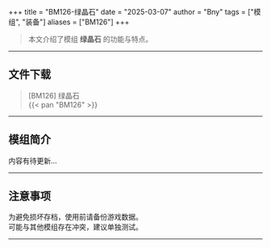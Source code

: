 +++
title = "BM126-绿晶石"
date = "2025-03-07"
author = "Bny"
tags = ["模组", "装备"]
aliases = ["BM126"]
+++

> 本文介绍了模组 **绿晶石** 的功能与特点。

---

## 文件下载

> [BM126] 绿晶石  
{{< pan "BM126" >}}  

---

## 模组简介

>  
内容有待更新...  

---

## 注意事项

>  
为避免损坏存档，使用前请备份游戏数据。  
可能与其他模组存在冲突，建议单独测试。  

---

